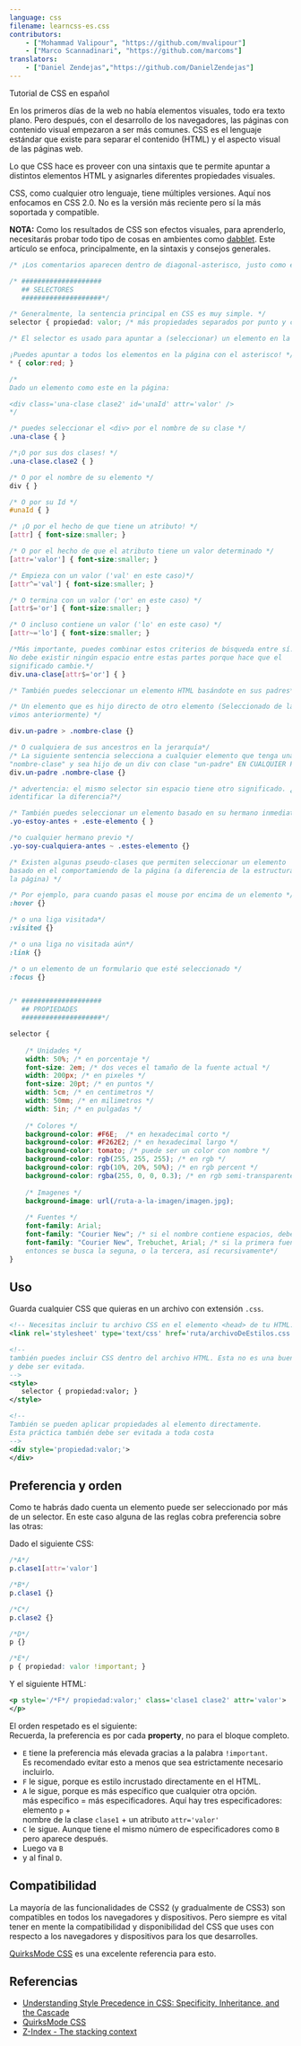 ```yaml
---
language: css
filename: learncss-es.css
contributors:
    - ["Mohammad Valipour", "https://github.com/mvalipour"]
    - ["Marco Scannadinari", "https://github.com/marcoms"]
translators:
    - ["Daniel Zendejas","https://github.com/DanielZendejas"]
---
```


Tutorial de CSS en español

En los primeros días de la web no había elementos visuales, todo
era texto plano. Pero después, con el desarrollo de los navegadores,
las páginas con contenido visual empezaron a ser más comunes.
CSS es el lenguaje estándar que existe para separar el contenido
(HTML) y el aspecto visual de las páginas web.

Lo que CSS hace es proveer con una sintaxis que te permite apuntar a distintos 
elementos HTML y asignarles diferentes propiedades visuales.

CSS, como cualquier otro lenguaje, tiene múltiples versiones. Aquí nos enfocamos
en CSS 2.0. No es la versión más reciente pero sí la más soportada y compatible.

**NOTA:** Como los resultados de CSS son efectos visuales, para aprenderlo, 
necesitarás probar todo tipo de cosas en ambientes como 
[dabblet](http://dabblet.com/). Este artículo se enfoca, principalmente, en
la sintaxis y consejos generales.

```css
/* ¡Los comentarios aparecen dentro de diagonal-asterisco, justo como esta línea! */

/* ####################
   ## SELECTORES
   ####################*/

/* Generalmente, la sentencia principal en CSS es muy simple. */
selector { propiedad: valor; /* más propiedades separados por punto y coma...*/ }

/* El selector es usado para apuntar a (seleccionar) un elemento en la página.

¡Puedes apuntar a todos los elementos en la página con el asterisco! */
* { color:red; }

/*
Dado un elemento como este en la página:

<div class='una-clase clase2' id='unaId' attr='valor' />
*/

/* puedes seleccionar el <div> por el nombre de su clase */
.una-clase { }

/*¡O por sus dos clases! */
.una-clase.clase2 { }

/* O por el nombre de su elemento */
div { }

/* O por su Id */
#unaId { }

/* ¡O por el hecho de que tiene un atributo! */
[attr] { font-size:smaller; }

/* O por el hecho de que el atributo tiene un valor determinado */
[attr='valor'] { font-size:smaller; }

/* Empieza con un valor ('val' en este caso)*/
[attr^='val'] { font-size:smaller; }

/* O termina con un valor ('or' en este caso) */
[attr$='or'] { font-size:smaller; }

/* O incluso contiene un valor ('lo' en este caso) */
[attr~='lo'] { font-size:smaller; }

/*Más importante, puedes combinar estos criterios de búsqueda entre sí.
No debe existir ningún espacio entre estas partes porque hace que el 
significado cambie.*/
div.una-clase[attr$='or'] { }

/* También puedes seleccionar un elemento HTML basándote en sus padres*/

/* Un elemento que es hijo directo de otro elemento (Seleccionado de la forma que
vimos anteriormente) */

div.un-padre > .nombre-clase {}

/* O cualquiera de sus ancestros en la jerarquía*/
/* La siguiente sentencia selecciona a cualquier elemento que tenga una clase
"nombre-clase" y sea hijo de un div con clase "un-padre" EN CUALQUIER PROFUNDIDAD*/
div.un-padre .nombre-clase {}

/* advertencia: el mismo selector sin espacio tiene otro significado. ¿Puedes
identificar la diferencia?*/

/* También puedes seleccionar un elemento basado en su hermano inmediato previo*/
.yo-estoy-antes + .este-elemento { }

/*o cualquier hermano previo */
.yo-soy-cualquiera-antes ~ .estes-elemento {}

/* Existen algunas pseudo-clases que permiten seleccionar un elemento
basado en el comportamiendo de la página (a diferencia de la estructura de
la página) */

/* Por ejemplo, para cuando pasas el mouse por encima de un elemento */
:hover {}

/* o una liga visitada*/
:visited {}

/* o una liga no visitada aún*/
:link {}

/* o un elemento de un formulario que esté seleccionado */
:focus {}


/* ####################
   ## PROPIEDADES
   ####################*/

selector {
    
    /* Unidades */
    width: 50%; /* en porcentaje */
    font-size: 2em; /* dos veces el tamaño de la fuente actual */
    width: 200px; /* en pixeles */
    font-size: 20pt; /* en puntos */
    width: 5cm; /* en centimetros */
    width: 50mm; /* en milimetros */
    width: 5in; /* en pulgadas */
    
    /* Colores */
    background-color: #F6E;  /* en hexadecimal corto */
    background-color: #F262E2; /* en hexadecimal largo */
    background-color: tomato; /* puede ser un color con nombre */
    background-color: rgb(255, 255, 255); /* en rgb */
    background-color: rgb(10%, 20%, 50%); /* en rgb percent */
    background-color: rgba(255, 0, 0, 0.3); /* en rgb semi-transparente (con valor alfa)*/
    
    /* Imagenes */
    background-image: url(/ruta-a-la-imagen/imagen.jpg);
    
    /* Fuentes */
    font-family: Arial;
    font-family: "Courier New"; /* si el nombre contiene espacios, debe ir entre comillas */
    font-family: "Courier New", Trebuchet, Arial; /* si la primera fuente no se encontró 
    entonces se busca la seguna, o la tercera, así recursivamente*/
}

```

## Uso

Guarda cualquier CSS que quieras en un archivo con extensión `.css`.

```xml
<!-- Necesitas incluir tu archivo CSS en el elemento <head> de tu HTML: -->
<link rel='stylesheet' type='text/css' href='ruta/archivoDeEstilos.css' />

<!--
también puedes incluir CSS dentro del archivo HTML. Esta no es una buena práctica
y debe ser evitada.
-->
<style>
   selector { propiedad:valor; }
</style>

<!--
También se pueden aplicar propiedades al elemento directamente.
Esta práctica también debe ser evitada a toda costa
-->
<div style='propiedad:valor;'>
</div>

```

## Preferencia y orden

Como te habrás dado cuenta un elemento puede ser seleccionado por más
de un selector. En este caso alguna de las reglas cobra preferencia
sobre las otras:

Dado el siguiente CSS:

```css
/*A*/
p.clase1[attr='valor']

/*B*/
p.clase1 {}

/*C*/
p.clase2 {}

/*D*/
p {}

/*E*/
p { propiedad: valor !important; }

```

Y el siguiente HTML:

```xml
<p style='/*F*/ propiedad:valor;' class='clase1 clase2' attr='valor'>
</p>
```

El orden respetado es el siguiente:  
Recuerda, la preferencia es por cada **property**, no para el bloque completo.

* `E` tiene la preferencia más elevada gracias a la palabra `!important`.  
	Es recomendado evitar esto a menos que sea estrictamente necesario incluirlo.
* `F` le sigue, porque es estilo incrustado directamente en el HTML.
* `A` le sigue, porque es más específico que cualquier otra opción.  
	más específico = más especificadores. Aquí hay tres especificadores: elemento `p` +   
	nombre de la clase `clase1` + un atributo `attr='valor'`
* `C` le sigue. Aunque tiene el mismo número de especificadores como `B`  
	pero aparece después.
* Luego va `B`
* y al final  `D`.

## Compatibilidad

La mayoría de las funcionalidades de CSS2 (y gradualmente de CSS3) son compatibles 
en todos los navegadores y dispositivos. Pero siempre es vital tener en mente la
compatibilidad y disponibilidad del CSS que uses con respecto a los navegadores
y dispositivos para los que desarrolles.


[QuirksMode CSS](http://www.quirksmode.org/css/) es una excelente referencia para esto.

## Referencias

* [Understanding Style Precedence in CSS: Specificity, Inheritance, and the Cascade](http://www.vanseodesign.com/css/css-specificity-inheritance-cascaade/)
* [QuirksMode CSS](http://www.quirksmode.org/css/)
* [Z-Index - The stacking context](https://developer.mozilla.org/en-US/docs/Web/Guide/CSS/Understanding_z_index/The_stacking_context)

